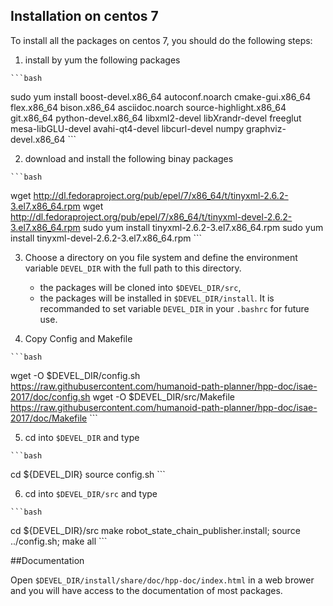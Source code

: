 ## Installation on centos 7

To install all the packages on centos 7, you should do the following steps:

  1. install by yum the following packages

    ```bash
sudo yum install boost-devel.x86_64 autoconf.noarch cmake-gui.x86_64 flex.x86_64 bison.x86_64 asciidoc.noarch source-highlight.x86_64 git.x86_64 python-devel.x86_64 libxml2-devel libXrandr-devel freeglut mesa-libGLU-devel avahi-qt4-devel libcurl-devel numpy graphviz-devel.x86_64
    ```

  2. download and install the following binay packages

    ```bash
  wget http://dl.fedoraproject.org/pub/epel/7/x86_64/t/tinyxml-2.6.2-3.el7.x86_64.rpm
  wget http://dl.fedoraproject.org/pub/epel/7/x86_64/t/tinyxml-devel-2.6.2-3.el7.x86_64.rpm
  sudo yum install tinyxml-2.6.2-3.el7.x86_64.rpm
  sudo yum install tinyxml-devel-2.6.2-3.el7.x86_64.rpm
    ```

  3. Choose a directory on you file system and define the environment
     variable `DEVEL_DIR` with the full path to this directory.
     - the packages will be cloned into `$DEVEL_DIR/src`,
     - the packages will be installed in `$DEVEL_DIR/install`.
     It is recommanded to set variable `DEVEL_DIR` in your `.bashrc` for future use.

  4. Copy Config and Makefile

    ```bash
wget -O $DEVEL_DIR/config.sh https://raw.githubusercontent.com/humanoid-path-planner/hpp-doc/isae-2017/doc/config.sh
wget -O $DEVEL_DIR/src/Makefile https://raw.githubusercontent.com/humanoid-path-planner/hpp-doc/isae-2017/doc/Makefile
    ```

  5. cd into `$DEVEL_DIR` and type

    ```bash
cd ${DEVEL_DIR}
source config.sh
    ```

  6. cd into `$DEVEL_DIR/src` and type

    ```bash
cd ${DEVEL_DIR}/src
make robot_state_chain_publisher.install;
source ../config.sh;
make all
    ```

##Documentation

  Open `$DEVEL_DIR/install/share/doc/hpp-doc/index.html` in a web brower and you
  will have access to the documentation of most packages.
